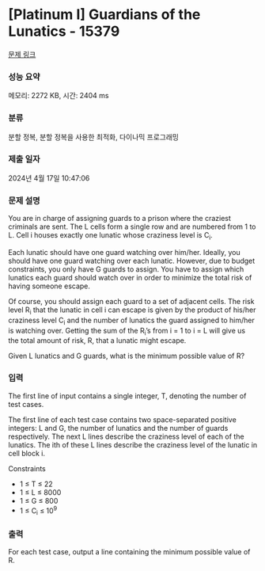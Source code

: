 # [Platinum I] Guardians of the Lunatics - 15379 

[문제 링크](https://www.acmicpc.net/problem/15379) 

### 성능 요약

메모리: 2272 KB, 시간: 2404 ms

### 분류

분할 정복, 분할 정복을 사용한 최적화, 다이나믹 프로그래밍

### 제출 일자

2024년 4월 17일 10:47:06

### 문제 설명

<p>You are in charge of assigning guards to a prison where the craziest criminals are sent. The L cells form a single row and are numbered from 1 to L. Cell i houses exactly one lunatic whose craziness level is C<sub>i</sub>.</p>

<p>Each lunatic should have one guard watching over him/her. Ideally, you should have one guard watching over each lunatic. However, due to budget constraints, you only have G guards to assign. You have to assign which lunatics each guard should watch over in order to minimize the total risk of having someone escape.</p>

<p>Of course, you should assign each guard to a set of adjacent cells. The risk level R<sub>i</sub> that the lunatic in cell i can escape is given by the product of his/her craziness level C<sub>i</sub> and the number of lunatics the guard assigned to him/her is watching over. Getting the sum of the R<sub>i</sub>’s from i = 1 to i = L will give us the total amount of risk, R, that a lunatic might escape.</p>

<p>Given L lunatics and G guards, what is the minimum possible value of R?</p>

### 입력 

 <p>The first line of input contains a single integer, T, denoting the number of test cases.</p>

<p>The first line of each test case contains two space-separated positive integers: L and G, the number of lunatics and the number of guards respectively. The next L lines describe the craziness level of each of the lunatics. The ith of these L lines describe the craziness level of the lunatic in cell block i.</p>

<p>Constraints</p>

<ul>
	<li>1 ≤ T ≤ 22</li>
	<li>1 ≤ L ≤ 8000</li>
	<li>1 ≤ G ≤ 800</li>
	<li>1 ≤ C<sub>i</sub> ≤ 10<sup>9</sup></li>
</ul>

### 출력 

 <p>For each test case, output a line containing the minimum possible value of R.</p>


